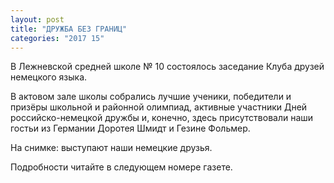 ```yaml
---
layout: post
title: "ДРУЖБА БЕЗ ГРАНИЦ"
categories: "2017 15"
---
```


В Лежневской средней школе № 10 состоялось заседание Клуба друзей немецкого языка.

В актовом зале школы собрались лучшие ученики, победители и призёры школьной и районной олимпиад, активные участники Дней российско-немецкой дружбы и, конечно, здесь присутствовали наши гостьи из Германии Доротея Шмидт и Гезине Фольмер.

На снимке: выступают наши немецкие друзья.



Подробности читайте в следующем номере газете.


